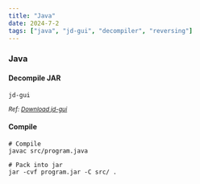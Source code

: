 ```yaml
---
title: "Java"
date: 2024-7-2
tags: ["java", "jd-gui", "decompiler", "reversing"]
---
```


### Java

#### Decompile JAR

<div>

```console
jd-gui
```

</div>

<small>*Ref: [Download jd-gui](https://github.com/java-decompiler/jd-gui)*</small>

#### Compile

<div>

```console
# Compile
javac src/program.java 
```

```console
# Pack into jar
jar -cvf program.jar -C src/ .
```

</div>

<br>